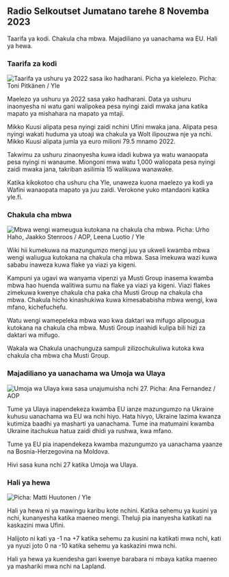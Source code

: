 ## Radio Selkoutset Jumatano tarehe 8 Novemba 2023

Taarifa ya kodi. Chakula cha mbwa. Majadiliano ya uanachama wa EU. Hali ya hewa.

### Taarifa za kodi

![Taarifa ya ushuru ya 2022 sasa iko hadharani. Picha ya kielelezo. Picha: Toni Pitkänen / Yle](https://images.cdn.yle.fi/image/upload/c_crop,h_2628,w_4672,x_747,y_536/ar_1.7777777777777777,c_fill,g_p_701,g_p_10,q_auto:eco/f_auto/fl_lossy/v1692260664/39-115812464ddd8da1ad5a)

Maelezo ya ushuru ya 2022 sasa yako hadharani. Data ya ushuru inaonyesha ni watu gani walipokea pesa nyingi zaidi mwaka jana katika mapato ya mishahara na mapato ya mtaji.

Mikko Kuusi alipata pesa nyingi zaidi nchini Ufini mwaka jana. Alipata pesa nyingi wakati huduma ya utoaji wa chakula ya Wolt ilipouzwa nje ya nchi. Mikko Kuusi alipata jumla ya euro milioni 79.5 mnamo 2022.

Takwimu za ushuru zinaonyesha kuwa idadi kubwa ya watu wanaopata pesa nyingi ni wanaume. Miongoni mwa watu 1,000 waliopata pesa nyingi zaidi mwaka jana, takriban asilimia 15 walikuwa wanawake.

Katika kikokotoo cha ushuru cha Yle, unaweza kuona maelezo ya kodi ya Wafini wanaopata mapato ya juu zaidi. Verokone yuko mtandaoni katika yle.fi.

### Chakula cha mbwa

![Mbwa wengi wameugua kutokana na chakula cha mbwa. Picha: Urho Haho, Jaakko Stenroos / AOP, Leena Luotio / Yle](https://images.cdn.yle.fi/image/upload/c_crop,h_1080,w_1919,x_0,y_0/ar_1.77777777777777,g_7,7,7h_675,w_1200/dpr_1.0/q_auto:eco/f_auto/fl_lossy/v1699386970/39-11965956548f484ed3bb)

Wiki hii kumekuwa na mazungumzo mengi juu ya ukweli kwamba mbwa wengi waliugua kutokana na chakula cha mbwa. Sasa imekuwa wazi kuwa sababu inaweza kuwa flake ya viazi ya kigeni.

Kampuni ya ugavi wa wanyama vipenzi ya Musti Group inasema kwamba mbwa hao huenda walitiwa sumu na flake ya viazi ya kigeni. Viazi flakes zimekuwa kwenye chakula cha paka cha Musti Group na chakula cha mbwa. Chakula hicho kinashukiwa kuwa kimesababisha mbwa wengi, kwa mfano, kichefuchefu.

Watu wengi wamepeleka mbwa wao kwa daktari wa mifugo alipougua kutokana na chakula cha mbwa. Musti Group inaahidi kulipa bili hizi za daktari wa mifugo.

Wakala wa Chakula unachunguza sampuli zilizochukuliwa kutoka kwa chakula cha mbwa cha Musti Group.

### Majadiliano ya uanachama wa Umoja wa Ulaya

![Umoja wa Ulaya kwa sasa unajumuisha nchi 27. Picha: Ana Fernandez / AOP](https://images.cdn.yle.fi/image/upload/c_crop,h_2394,w_4256,x_0,y_419/ar_1.7777777777777777,c_fill,g_faces,h_p_670,w_670,/q_auto:eco/f_auto/fl_lossy/v1632407032/39-857648614c8a7c923f2)

Tume ya Ulaya inapendekeza kwamba EU ianze mazungumzo na Ukraine kuhusu uanachama wa EU wa nchi hiyo. Hata hivyo, Ukraine lazima kwanza kutimiza baadhi ya masharti ya uanachama. Tume ina matumaini kwamba Ukraine itachukua hatua zaidi dhidi ya rushwa, kwa mfano.

Tume ya EU pia inapendekeza kwamba mazungumzo ya uanachama yaanze na Bosnia-Herzegovina na Moldova.

Hivi sasa kuna nchi 27 katika Umoja wa Ulaya.

### Hali ya hewa

![ Picha: Matti Huutonen / Yle](https://images.cdn.yle.fi/image/upload/c_crop,h_1080,w_1919,x_0,y_0/ar_1.777777777777777,c_fill,g_faces,w_605.0/q_auto:eco/f_auto/fl_lossy/v1699449326/39-1197700654b89b86284a)

Hali ya hewa ni ya mawingu karibu kote nchini. Katika sehemu ya kusini ya nchi, kunanyesha katika maeneo mengi. Theluji pia inanyesha katikati na kaskazini mwa Ufini.

Halijoto ni kati ya -1 na +7 katika sehemu za kusini na katikati mwa nchi, kati ya nyuzi joto 0 na -10 katika sehemu ya kaskazini mwa nchi.

Hali ya hewa ya kuendesha gari kwenye barabara ni mbaya katika maeneo ya mashariki mwa nchi na Lapland.